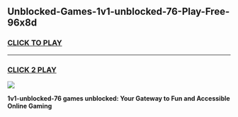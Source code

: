 
## Unblocked-Games-1v1-unblocked-76-Play-Free-96x8d
<h3>
<a href="https://premium76.site?title=1v1-unblocked-76&ref=23A">CLICK TO PLAY</a></h3>
<hr>

<h3>
<a href="https://premium76.site?title=1v1-unblocked-76&ref=23A">CLICK 2 PLAY</a>
  
</h3>

<a href="https://premium76.site?title=1v1-unblocked-76&ref=23A"><img src="https://clearcache.store/games.png"></a>


**1v1-unblocked-76 games unblocked: Your Gateway to Fun and Accessible Online Gaming**

